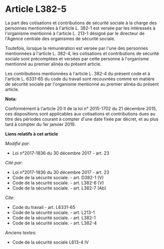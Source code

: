 # Article L382-5

La part des cotisations et contributions de sécurité sociale à la charge des personnes mentionnées à l'article L. 382-1 est
versée par les intéressés à l'organisme mentionné à l'article L. 213-1 désigné par le directeur de l'Agence centrale des
organismes de sécurité sociale. 

Toutefois, lorsque la rémunération est versée par l'une des personnes mentionnées à l'article L. 382-4, les cotisations et
contributions de sécurité sociale sont précomptées et versées par cette personne à l'organisme mentionné au premier alinéa du
présent article. 

Les contributions mentionnées à l'article L. 382-4 du présent code et à l'article L. 6331-65 du code du travail sont
recouvrées comme en matière de sécurité sociale par l'organisme mentionné au premier alinéa du présent article.

**Nota:**

Conformément à l'article 20 II de la loi n° 2015-1702 du 21 décembre 2015, ces dispositions sont applicables aux cotisations
et contributions dues au titre des périodes courant à compter d'une date fixée par décret, et au plus tard à compter du 1er
janvier 2019.

**Liens relatifs à cet article**

_Modifié par_:

  - Loi n°2017-1836 du 30 décembre 2017 - art. 23

_Cité par_:

  - Loi n°2017-1836 du 30 décembre 2017 - art. 23
  - Code de la sécurité sociale. - art. D382-1 (V)
  - Code de la sécurité sociale. - art. L382-6 (V)
  - Code de la sécurité sociale. - art. L382-7 (Ab)

_Cite_:

  - Code du travail - art. L6331-65
  - Code de la sécurité sociale. - art. L213-1
  - Code de la sécurité sociale. - art. L382-1
  - Code de la sécurité sociale. - art. L382-4

_Anciens textes_:

  - Code de la sécurité sociale L613-4 IV
